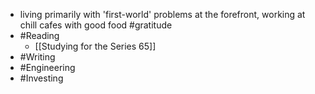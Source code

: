 - living primarily with 'first-world' problems at the forefront, working at chill cafes with good food #gratitude
- #Reading
    - [[Studying for the Series 65]]
- #Writing
- #Engineering
- #Investing
